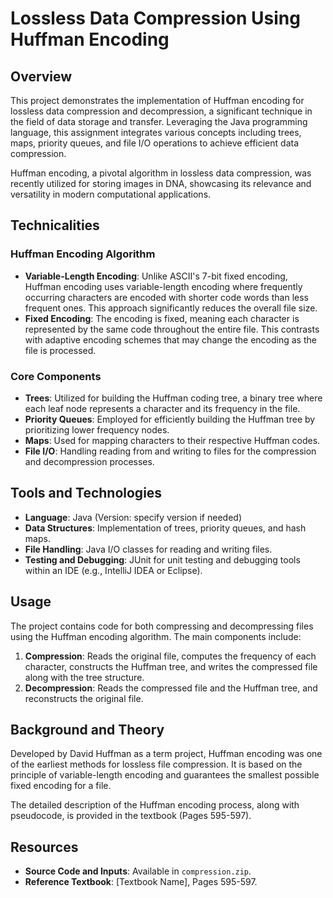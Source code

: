 # Lossless Data Compression Using Huffman Encoding

## Overview

This project demonstrates the implementation of Huffman encoding for lossless data compression and decompression, a significant technique in the field of data storage and transfer. Leveraging the Java programming language, this assignment integrates various concepts including trees, maps, priority queues, and file I/O operations to achieve efficient data compression.

Huffman encoding, a pivotal algorithm in lossless data compression, was recently utilized for storing images in DNA, showcasing its relevance and versatility in modern computational applications.

## Technicalities

### Huffman Encoding Algorithm

- **Variable-Length Encoding**: Unlike ASCII's 7-bit fixed encoding, Huffman encoding uses variable-length encoding where frequently occurring characters are encoded with shorter code words than less frequent ones. This approach significantly reduces the overall file size.
- **Fixed Encoding**: The encoding is fixed, meaning each character is represented by the same code throughout the entire file. This contrasts with adaptive encoding schemes that may change the encoding as the file is processed.

### Core Components

- **Trees**: Utilized for building the Huffman coding tree, a binary tree where each leaf node represents a character and its frequency in the file.
- **Priority Queues**: Employed for efficiently building the Huffman tree by prioritizing lower frequency nodes.
- **Maps**: Used for mapping characters to their respective Huffman codes.
- **File I/O**: Handling reading from and writing to files for the compression and decompression processes.

## Tools and Technologies

- **Language**: Java (Version: specify version if needed)
- **Data Structures**: Implementation of trees, priority queues, and hash maps.
- **File Handling**: Java I/O classes for reading and writing files.
- **Testing and Debugging**: JUnit for unit testing and debugging tools within an IDE (e.g., IntelliJ IDEA or Eclipse).

## Usage

The project contains code for both compressing and decompressing files using the Huffman encoding algorithm. The main components include:

1. **Compression**: Reads the original file, computes the frequency of each character, constructs the Huffman tree, and writes the compressed file along with the tree structure.
2. **Decompression**: Reads the compressed file and the Huffman tree, and reconstructs the original file.

## Background and Theory

Developed by David Huffman as a term project, Huffman encoding was one of the earliest methods for lossless file compression. It is based on the principle of variable-length encoding and guarantees the smallest possible fixed encoding for a file.

The detailed description of the Huffman encoding process, along with pseudocode, is provided in the textbook (Pages 595-597).

## Resources

- **Source Code and Inputs**: Available in `compression.zip`.
- **Reference Textbook**: [Textbook Name], Pages 595-597.
